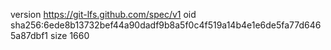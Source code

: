 version https://git-lfs.github.com/spec/v1
oid sha256:6ede8b13732bef44a90dadf9b8a5f0c4f519a14b4e1e6de5fa77d6465a87dbf1
size 1660
